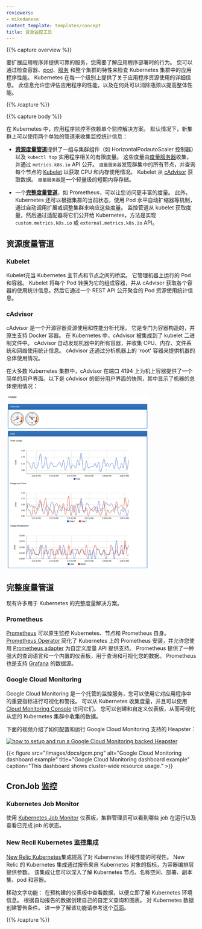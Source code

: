 ```yaml
---
reviewers:
- mikedanese
content_template: templates/concept
title: 资源监控工具
---
```


<!--
---
reviewers:
- mikedanese
content_template: templates/concept
title: Tools for Monitoring Resources
---
-->

{{% capture overview %}}

<!--
To scale an application and provide a reliable service, you need to
understand how the application behaves when it is deployed. You can examine
application performance in a Kubernetes cluster by examining the containers,
[pods](/docs/user-guide/pods), [services](/docs/user-guide/services), and
the characteristics of the overall cluster. Kubernetes provides detailed
information about an application's resource usage at each of these levels.
This information allows you to evaluate your application's performance and
where bottlenecks can be removed to improve overall performance.
-->

要扩展应用程序并提供可靠的服务，您需要了解应用程序部署时的行为。
您可以通过检查容器、[pod](/docs/user-guide/pods)、[服务](/docs/user-guide/services) 和整个集群的特性来检查 Kubernetes 集群中的应用程序性能。
Kubernetes 在每一个级别上提供了关于应用程序资源使用的详细信息。
此信息允许您评估应用程序的性能，以及在何处可以消除瓶颈以提高整体性能。

{{% /capture %}}

{{% capture body %}}

<!--
In Kubernetes, application monitoring does not depend on a single monitoring
solution. On new clusters, you can use two separate pipelines to collect
monitoring statistics by default:
-->

在 Kubernetes 中，应用程序监控不依赖单个监控解决方案。
默认情况下，新集群上可以使用两个单独的管道来收集监控统计信息：

<!--
- The [**resource metrics pipeline**](#resource-metrics-pipeline) provides a limited set of metrics related
  to cluster components such as the HorizontalPodAutoscaler controller, as well
  as the `kubectl top` utility. These metrics are collected by
  [metrics-server](https://github.com/kubernetes-incubator/metrics-server)
  and are exposed via the `metrics.k8s.io` API. `metrics-server` discovers
  all nodes on the cluster and queries each node's [Kubelet](/docs/admin/kubelet)
  for CPU and memory usage. The Kubelet fetches the data from
  [cAdvisor](https://github.com/google/cadvisor). `metrics-server` is a
  lightweight short-term in-memory store.
-->

- [**资源度量管道**](#resource-metrics-pipeline)提供了一组与集群组件（如 HorizontalPodautoScaler 控制器）以及 `kubectl top` 实用程序相关的有限度量。
  这些度量由[度量服务器](https://github.com/kubernetes-incubator/metrics-server)收集，并通过 `metrics.k8s.io` API 公开。
  `度量服务器`发现群集中的所有节点，并查询每个节点的 [Kubelet](/docs/admin/kubelet) 以获取 CPU 和内存使用情况。
  Kubelet 从 [cAdvisor](https://github.com/google/cadvisor) 获取数据。
  `度量服务器`是一个轻量级的短期内存存储。

<!--
- A [**full metrics pipeline**](#full-metrics-pipelines), such as Prometheus, gives you access to richer
  metrics. In addition, Kubernetes can respond to these metrics by automatically
  scaling or adapting the cluster based on its current state, using mechanisms
  such as the Horizontal Pod Autoscaler. The monitoring pipeline fetches
  metrics from the Kubelet, and then exposes them to Kubernetes via an adapter
  by implementing either the `custom.metrics.k8s.io` or
  `external.metrics.k8s.io` API.
-->

- 一个[**完整度量管道**](#full-metrics-pipelines)，如 Prometheus，可以让您访问更丰富的度量。
  此外，Kubernetes 还可以根据集群的当前状态，使用 Pod 水平自动扩缩器等机制，通过自动调用扩展或调整集群来响应这些度量。
  监控管道从 kubelet 获取度量，然后通过适配器将它们公开给 Kubernetes，方法是实现 `custom.metrics.k8s.io` 或 `external.metrics.k8s.io` API。

<!--
## Resource metrics pipeline
-->

## 资源度量管道


### Kubelet

<!--
The Kubelet acts as a bridge between the Kubernetes master and the nodes. It manages the pods and containers running on a machine. Kubelet translates each pod into its constituent containers and fetches individual container usage statistics from cAdvisor. It then exposes the aggregated pod resource usage statistics via a REST API.
-->

Kubelet充当 Kubernetes 主节点和节点之间的桥梁。
它管理机器上运行的 Pod 和容器。
Kubelet 将每个 Pod 转换为它的组成容器，并从 cAdvisor 获取各个容器的使用统计信息。然后它通过一个 REST API 公开聚合的 Pod 资源使用统计信息。

### cAdvisor

<!--
cAdvisor is an open source container resource usage and performance analysis agent. It is purpose-built for containers and supports Docker containers natively. In Kubernetes, cAdvisor is integrated into the Kubelet binary. cAdvisor auto-discovers all containers in the machine and collects CPU, memory, filesystem, and network usage statistics. cAdvisor also provides the overall machine usage by analyzing the 'root' container on the machine.
-->

cAdvisor 是一个开源容器资源使用和性能分析代理。
它是专门为容器构造的，并原生支持 Docker 容器。
在 Kubernetes 中，cAdvisor 被集成到了 kubelet 二进制文件中。
cAdvisor 自动发现机器中的所有容器，并收集 CPU、内存、文件系统和网络使用统计信息。
cAdvisor 还通过分析机器上的 'root' 容器来提供机器的总体使用情况。

<!--
On most Kubernetes clusters, cAdvisor exposes a simple UI for on-machine containers on port 4194. Here is a snapshot of part of cAdvisor's UI that shows the overall machine usage:
-->

在大多数 Kubernetes 集群中，cAdvisor 在端口 4194 上为机上容器提供了一个简单的用户界面。以下是 cAdvisor 的部分用户界面的快照，其中显示了机器的总体使用情况：

![cAdvisor](/images/docs/cadvisor.png)

<!--
## Full metrics pipelines
-->

## 完整度量管道

<!--
Many full metrics solutions exist for Kubernetes.
-->

现有许多用于 Kubernetes 的完整度量解决方案。

### Prometheus

<!--
[Prometheus](https://prometheus.io) can natively monitor kubernetes, nodes, and prometheus itself.
The [Prometheus Operator](https://coreos.com/operators/prometheus/docs/latest/)
simplifies Prometheus setup on Kubernetes, and allows you to serve the
custom metrics API using the
[Prometheus adapter](https://github.com/directxman12/k8s-prometheus-adapter).
Prometheus provides a robust query language and a built-in dashboard for
querying and visualizing your data. Prometheus is also a supported
data source for [Grafana](https://prometheus.io/docs/visualization/grafana/).
-->

[Prometheus](https://prometheus.io) 可以原生监控 Kubernetes、节点和 Prometheus 自身。
[Prometheus Operator](https://coreos.com/operators/prometheus/docs/latest/) 简化了 Kubernetes 上的 Prometheus 安装，并允许您使用 [Prometheus adapter](https://github.com/directxman12/k8s-prometheus-adapter) 为自定义度量 API 提供支持。
Prometheus 提供了一种强大的查询语言和一个内置的仪表板，用于查询和可视化您的数据。
Prometheus 也是支持 [Grafana](https://prometheus.io/docs/visualization/grafana/) 的数据源。

### Google Cloud Monitoring

<!--
Google Cloud Monitoring is a hosted monitoring service you can use to
visualize and alert on important metrics in your application. can collect
metrics from Kubernetes, and you can access them
using the [Cloud Monitoring Console](https://app.google.stackdriver.com/).
You can create and customize dashboards to visualize the data gathered
from your Kubernetes cluster.
-->

Google Cloud Monitoring 是一个托管的监控服务，您可以使用它对应用程序中的重要指标进行可视化和警报。
可以从 Kubernetes 收集度量，并且可以使用 [Cloud Monitoring Console](https://app.google.stackdriver.com/) 访问它们。
您可以创建和自定义仪表板，从而可视化从您的 Kubernetes 集群中收集的数据。

<!--
This video shows how to configure and run a Google Cloud Monitoring backed Heapster:
-->

下面的视频介绍了如何配置和运行 Google Cloud Monitoring 支持的 Heapster：


[![how to setup and run a Google Cloud Monitoring backed Heapster](https://img.youtube.com/vi/xSMNR2fcoLs/0.jpg)](https://www.youtube.com/watch?v=xSMNR2fcoLs)


{{< figure src="/images/docs/gcm.png" alt="Google Cloud Monitoring dashboard example" title="Google Cloud Monitoring dashboard example" caption="This dashboard shows cluster-wide resource usage." >}}

<!--
## CronJob monitoring
-->

## CronJob 监控

### Kubernetes Job Monitor

<!--
With the [Kubernetes Job Monitor](https://github.com/pietervogelaar/kubernetes-job-monitor) dashboard a Cluster Administrator can see which jobs are running and view the status of completed jobs.
-->

使用 [Kubernetes Job Monitor](https://github.com/pietervogelaar/kubernetes-job-monitor) 仪表板，集群管理员可以看到哪些 job 在运行以及查看已完成 job 的状态。

<!--
### New Relic Kubernetes monitoring integration
-->

### New Recil Kubernetes 监控集成

<!--
[New Relic Kubernetes](https://docs.newrelic.com/docs/integrations/host-integrations/host-integrations-list/kubernetes-monitoring-integration) integration provides increased visibility into the performance of your Kubernetes environment. New Relic's Kubernetes integration instruments the container orchestration layer by reporting metrics from Kubernetes objects. The integration gives you insight into your Kubernetes nodes, namespaces, deployments, replica sets, pods, and containers.
-->

[New Relic Kubernetes](https://docs.newrelic.com/docs/integrations/host-integrations/host-integrations-list/kubernetes-monitoring-integration)集成提高了对 Kubernetes 环境性能的可视性。
New Relic 的 Kubernetes 集成通过报告来自 Kubernetes 对象的指标，为容器编排层提供参数。
该集成让您可以深入了解 Kubernetes 节点、名称空间、部署、副本集、pod 和容器。

<!--
Marquee capabilities:
View your data in pre-built dashboards for immediate insight into your Kubernetes environment.
Create your own custom queries and charts in Insights from automatically reported data.
Create alert conditions on Kubernetes data.
Learn more on this [page](https://docs.newrelic.com/docs/integrations/host-integrations/host-integrations-list/kubernetes-monitoring-integration).
-->

移动文字功能：
在预构建的仪表板中查看数据，以便立即了解 Kubernetes 环境信息。
根据自动报告的数据创建自己的自定义查询和图表。
对 Kubernetes 数据创建警告条件。
进一步了解该功能请参考这个[页面](https://docs.newrelic.com/docs/integrations/host-integrations/host-integrations-list/kubernetes-monitoring-integration)。


{{% /capture %}}
